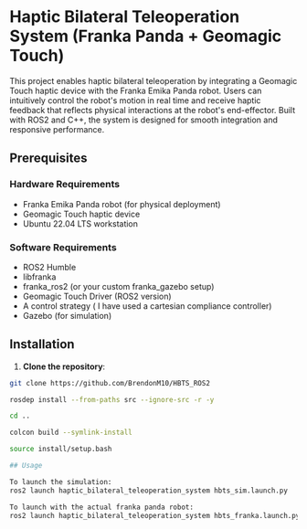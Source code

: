 # Haptic Bilateral Teleoperation System (Franka Panda + Geomagic Touch)

This project enables haptic bilateral teleoperation by integrating a Geomagic Touch haptic device with the Franka Emika Panda robot. Users can intuitively control the robot's motion in real time and receive haptic feedback that reflects physical interactions at the robot's end-effector. Built with ROS2 and C++, the system is designed for smooth integration and responsive performance.


## Prerequisites

### Hardware Requirements
- Franka Emika Panda robot (for physical deployment)
- Geomagic Touch haptic device
- Ubuntu 22.04 LTS workstation

### Software Requirements
- ROS2 Humble
- libfranka
- franka_ros2 (or your custom franka_gazebo setup)
- Geomagic Touch Driver (ROS2 version)
- A control strategy ( I have used a cartesian compliance controller)
- Gazebo (for simulation)

## Installation
1. **Clone the repository**:
```bash
git clone https://github.com/BrendonM10/HBTS_ROS2

rosdep install --from-paths src --ignore-src -r -y

cd ..

colcon build --symlink-install

source install/setup.bash

## Usage

To launch the simulation: 
ros2 launch haptic_bilateral_teleoperation_system hbts_sim.launch.py

To launch with the actual franka panda robot: 
ros2 launch haptic_bilateral_teleoperation_system hbts_franka.launch.py <robot_ip>

